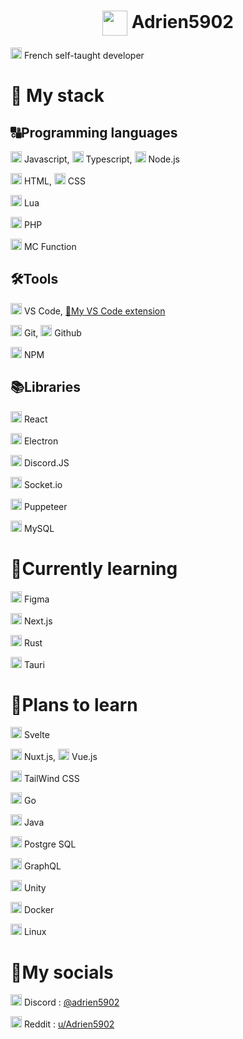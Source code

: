 <h1 align="center">
    <img height="40" align="center" src="https://github.com/Adrien5902/Adrien5902/assets/81705101/0a3614d4-02ed-41d4-9a8e-839012fe9ca4">
    <span>Adrien5902</span>
</h1>

<img height=18 src="https://upload.wikimedia.org/wikipedia/en/thumb/c/c3/Flag_of_France.svg/255px-Flag_of_France.svg.png"> French self-taught developer

# 🚀 My stack

## 🔠Programming languages

<img height=18 src="https://cdn.jsdelivr.net/gh/devicons/devicon/icons/javascript/javascript-original.svg" /> Javascript, 
<img height=18 src="https://cdn.jsdelivr.net/gh/devicons/devicon/icons/typescript/typescript-original.svg" /> Typescript,
<img height=18 src="https://cdn.jsdelivr.net/gh/devicons/devicon/icons/nodejs/nodejs-original-wordmark.svg" /> Node.js
          
<img height=18 src="https://cdn.jsdelivr.net/gh/devicons/devicon/icons/html5/html5-original.svg" /> HTML,
<img height=18 src="https://cdn.jsdelivr.net/gh/devicons/devicon/icons/css3/css3-original.svg" /> CSS

<img height=18 src="https://cdn.jsdelivr.net/gh/devicons/devicon/icons/lua/lua-original-wordmark.svg" /> Lua

<img height=18 src="https://cdn.jsdelivr.net/gh/devicons/devicon/icons/php/php-original.svg" /> PHP

<img height=18 src="https://minecraft.wiki/images/Minecraft_Launcher_MS_Icon.png" /> MC Function


## 🛠️Tools

<img height=18 src="https://cdn.jsdelivr.net/gh/devicons/devicon/icons/vscode/vscode-original.svg" /> VS Code, [🧰My VS Code extension](https://marketplace.visualstudio.com/items?itemName=Adrien5902.adrien-s-code)

<img height=18 src="https://cdn.jsdelivr.net/gh/devicons/devicon/icons/git/git-original.svg" /> Git, 
<img height=18 src="https://cdn.jsdelivr.net/gh/devicons/devicon/icons/github/github-original.svg" /> Github

<img height=18 src="https://cdn.jsdelivr.net/gh/devicons/devicon/icons/npm/npm-original-wordmark.svg" /> NPM
          

## 📚Libraries

<img height=18 src="https://cdn.jsdelivr.net/gh/devicons/devicon/icons/react/react-original.svg" /> React

<img height=18 src="https://cdn.jsdelivr.net/gh/devicons/devicon/icons/electron/electron-original.svg" /> Electron

<img height=18 src="https://cdn.jsdelivr.net/gh/devicons/devicon/icons/discordjs/discordjs-original.svg" /> Discord.JS

<img height=18 src="https://cdn.jsdelivr.net/gh/devicons/devicon/icons/socketio/socketio-original.svg" /> Socket.io

<img height=18 src="https://user-images.githubusercontent.com/10379601/29446482-04f7036a-841f-11e7-9872-91d1fc2ea683.png"> Puppeteer

<img height=18 src="https://cdn.jsdelivr.net/gh/devicons/devicon/icons/mysql/mysql-original.svg" /> MySQL

# 📖Currently learning

<img height=18 src="https://cdn.jsdelivr.net/gh/devicons/devicon/icons/figma/figma-original.svg" /> Figma

<img height=18 src="https://cdn.jsdelivr.net/gh/devicons/devicon/icons/nextjs/nextjs-original.svg" /> Next.js

<img height=18 src="https://rustacean.net/assets/rustacean-flat-happy.png" /> Rust

<img height=18 src="https://raw.githubusercontent.com/tauri-apps/tauri/HEAD/app-icon.png"> Tauri

# 🔮Plans to learn

<img height=18 src="https://cdn.jsdelivr.net/gh/devicons/devicon/icons/svelte/svelte-original.svg" /> Svelte

<img height=18 src="https://cdn.jsdelivr.net/gh/devicons/devicon/icons/nuxtjs/nuxtjs-original.svg" /> Nuxt.js, 
<img height=18 src="https://cdn.jsdelivr.net/gh/devicons/devicon/icons/vuejs/vuejs-original.svg" /> Vue.js

<img height=18 src="https://cdn.jsdelivr.net/gh/devicons/devicon/icons/tailwindcss/tailwindcss-plain.svg" /> TailWind CSS

<img height=18 src="https://cdn.jsdelivr.net/gh/devicons/devicon/icons/go/go-original-wordmark.svg" /> Go

<img height=18 src="https://cdn.jsdelivr.net/gh/devicons/devicon/icons/java/java-original.svg" /> Java

<img height=18 src="https://cdn.jsdelivr.net/gh/devicons/devicon/icons/postgresql/postgresql-original.svg" /> Postgre SQL

<img height=18 src="https://cdn.jsdelivr.net/gh/devicons/devicon/icons/graphql/graphql-plain.svg" /> GraphQL

<img height=18 src="https://cdn.jsdelivr.net/gh/devicons/devicon/icons/unity/unity-original.svg" /> Unity

<img height=18 src="https://cdn.jsdelivr.net/gh/devicons/devicon/icons/docker/docker-original.svg" /> Docker

<img height=18 src="https://cdn.jsdelivr.net/gh/devicons/devicon/icons/linux/linux-original.svg" /> Linux

# 🤳My socials
<img height=18 src="https://upload.wikimedia.org/wikipedia/fr/thumb/4/4f/Discord_Logo_sans_texte.svg/71px-Discord_Logo_sans_texte.svg.png"> Discord : [@adrien5902](https://discordapp.com/users/535555445398437888)

<img height=18 src="https://www.redditinc.com/assets/images/site/reddit-logo.png"> Reddit : [u/Adrien5902](https://www.reddit.com/u/Adrien5902/)
